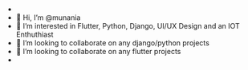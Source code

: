- 
- 👋 Hi, I’m @munania
- 👀 I’m interested in Flutter, Python, Django, UI/UX Design and an IOT Enthuthiast
- 🌱 I’m looking to collaborate on any django/python projects
- 💞️ I’m looking to collaborate on any flutter projects
-

<!---
munania/munania is a ✨ special ✨ repository because its `README.md` (this file) appears on your GitHub profile.
You can click the Preview link to take a look at your changes.
--->
